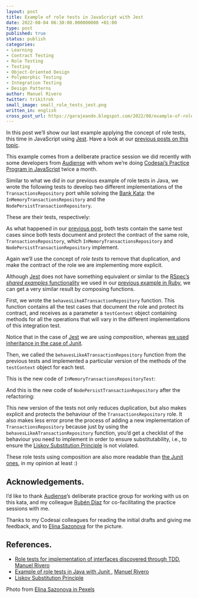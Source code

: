 ```yaml
---
layout: post
title: Example of role tests in JavaScript with Jest
date: 2022-08-04 06:30:00.000000000 +01:00
type: post
published: true
status: publish
categories:
- Learning
- Contract Testing
- Role Testing
- Testing
- Object-Oriented Design
- Polymorphic Testing
- Integration Testing
- Design Patterns
author: Manuel Rivero
twitter: trikitrok
small_image: small_role_tests_jest.png
written_in: english
cross_post_url: https://garajeando.blogspot.com/2022/08/example-of-role-tests-in-javascript.html
---
```


In this post we’ll show our last example applying the concept of role tests, this time in JavaScript using [Jest](https://jestjs.io/). Have a look at our [previous posts on this topic](https://codesai.com/publications/categories/#Role%20Testing).

This example comes from a deliberate practice session we did recently with some developers from [Audiense](https://audiense.com/) with whom we’re doing [Codesai’s Practice Program in JavaScript](https://github.com/Codesai/practice_program_js) twice a month.

Similar to what we did in our previous example of role tests in Java, we wrote the following tests to develop two different implementations of the `TransactionsRepository` port while solving the [Bank Kata](https://kata-log.rocks/banking-kata): the `InMemoryTransactionsRepository` and the `NodePersistTransactionRepository`.

These are their tests, respectively:

<script src="https://gist.github.com/trikitrok/a6c144388b89532c2e31136ba75cd42e.js"></script>

<script src="https://gist.github.com/trikitrok/7b8a3062378e7fce8265f900265f24b4.js"></script>

As what happened in our [previous post](https://codesai.com/posts/2022/08/role-tests-junit), both tests contain the same test cases since both tests document and protect the contract of the same role, `TransactionsRepository`, which `InMemoryTransactionsRepository` and `NodePersistTransactionRepository` implement.

Again we’ll use the concept of *role tests* to remove that duplication, and make the contract of the role we are implementing more explicit.

Although [Jest](https://jestjs.io/) does not have something equivalent or similar to the [RSpec’s *shared examples* functionality](https://relishapp.com/rspec/rspec-core/v/3-10/docs/example-groups/shared-examples) we used in our [previous example in Ruby](https://codesai.com/posts/2022/04/role-tests), we can get a very similar result by composing functions. 

First, we wrote the `behavesLikeATransactionRepository` function. This function contains all the test cases that document the role and protect its contract, and receives as a parameter a `testContext` object containing methods for all the operations that will vary in the different implementations of this integration test. 

<script src="https://gist.github.com/trikitrok/63b45e79e01f8b4a9d447ab43018aaf0.js"></script>

Notice that in the case of [Jest](https://jestjs.io/) we are using *composition*, whereas  [we used inheritance in the case of Junit](https://codesai.com/posts/2022/08/role-tests-junit).

Then, we called the `behavesLikeATransactionRepository` function from the previous tests and implemented a particular version of the methods of the `testContext` object for each test.

This is the new code of `InMemoryTransactionsRepositoryTest`:
<script src="https://gist.github.com/trikitrok/ff78d3695bebdb1a5fb53d448cca9e05.js"></script>

And this is the new code of `NodePersistTransactionRepository` after the refactoring:
<script src="https://gist.github.com/trikitrok/97b96cee34dab5dbd7a9abc5bb697c94.js"></script>

This new version of the tests not only reduces duplication, but also makes explicit and protects the behaviour of the `TransactionsRepository` role. It also makes less error prone the process of adding a new implementation of `TransactionsRepository` because just by using the `behavesLikeATransactionRepository` function, you’d get a checklist of the behaviour you need to implement in order to ensure substitutability, i.e., to ensure the  [Liskov Substitution Principle](https://en.wikipedia.org/wiki/Liskov_substitution_principle) is not violated. 

These role tests using composition are also more readable than [the Junit ones](https://codesai.com/posts/2022/08/role-tests-junit), in my opinion at least :)


<h2>Acknowledgements.</h2>

I’d like to thank [Audiense](https://audiense.com/)’s deliberate practice group for working with us on this kata, and my colleague [Rubén Díaz](https://twitter.com/rubendm23/) for co-facilitating the practice sessions with me.

Thanks to my Codesai colleagues for reading the initial drafts and giving me feedback, and to [Elina Sazonova](https://www.pexels.com/es-es/@elina-sazonova/) for the picture.

<h2>References.</h2>

* [Role tests for implementation of interfaces discovered through TDD](https://codesai.com/posts/2022/04/role-tests), [Manuel Rivero](https://twitter.com/trikitrok)
* [Example of role tests in Java with Junit
](https://codesai.com/posts/2022/08/role-tests-junit), [Manuel Rivero](https://twitter.com/trikitrok)
* [Liskov Substitution Principle](https://en.wikipedia.org/wiki/Liskov_substitution_principle) 

Photo from [Elina Sazonova in Pexels](https://www.pexels.com/es-es/@elina-sazonova/)

